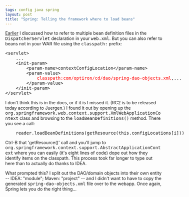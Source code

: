 ```yaml
---
tags: config java spring
layout: post
title: "Spring: Telling the framework where to load beans"
---
```




<p><a href="/2004/02/11/spring_referencing_multiple_bean_config_files.html">Earlier</a> I discussed how to refer to multiple bean definition files in the <tt>DispatcherServlet</tt> declaration in your <tt>web.xml</tt>. But you can also refer to beans not in your WAR file using the <tt>classpath:</tt> prefix:</p>
<pre class="sourceCode">
&lt;servlet>
    ...
    &lt;init-param>
        &lt;param-name>contextConfigLocation&lt;/param-name>
        &lt;param-value>
            <font color="#ff0000">classpath:com/optiron/cd/dao/spring-dao-objects.xml</font>,...
        &lt;/param-value>
    &lt;/init-param>
&lt;/servlet>
</pre>
<p>I don't think this is in the docs, or if it is I missed it. (RC2 is to be released today according to Juergen.) I found it out by opening up the <tt>org.springframework.web.context.support.XmlWebApplicationContext</tt> class and browsing to the <tt>loadBeanDefinitions()</tt> method. There you see a call:</p>
<pre class="sourceCode">
    reader.loadBeanDefinitions(getResource(this.configLocations[i]))
</pre>
<p>Ctrl-B that 'getResource()' call and you'll jump to <tt>org.springframework.context.support.AbstractApplicationContext</tt> where you can easily (it's eight lines of code) dope out how they identify items on the classpath. This process took far longer to type out here than to actually do thanks to IDEA.</p>

<p>What prompted this? I split out the DAO/domain objects into their own entity -- IDEA: "module"; Maven: "project" -- and I didn't want to have to copy the generated <tt>spring-dao-objects.xml</tt> file over to the webapp. Once again, Spring lets you do the right thing...</p>


